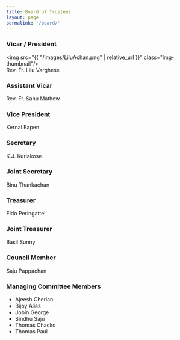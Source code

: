 ```yaml
---
title: Board of Trustees
layout: page
permalink: '/board/'
---
```

      
### Vicar / President
<img src="{{ "/images/LiluAchan.png" | relative_url }}" class="img-thumbnail"/> <br />
Rev. Fr. Lilu Varghese

### Assistant Vicar
Rev. Fr. Sanu Mathew

### Vice President
Kernal Eapen

### Secretary
K.J. Kuriakose

### Joint Secretary
Binu Thankachan

### Treasurer
Eldo Peringattel

### Joint Treasurer
Basil Sunny

### Council Member
Saju Pappachan

### Managing Committee Members
- Ajeesh Cherian
- Bijoy Alias
- Jobin George
- Sindhu Saju
- Thomas Chacko
- Thomas Paul
